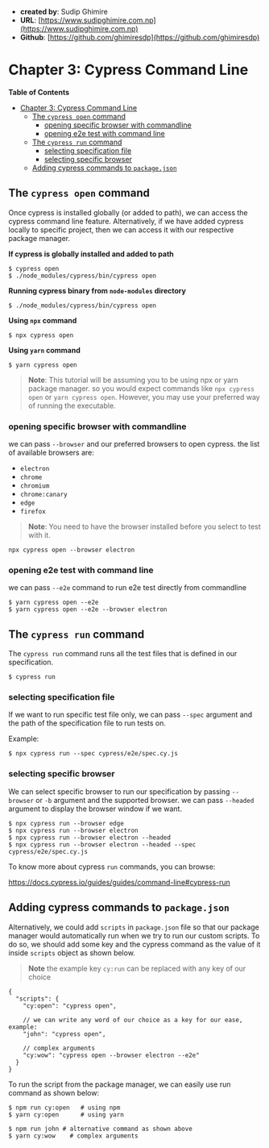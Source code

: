 - **created by**: Sudip Ghimire
- **URL**: [https://www.sudipghimire.com.np](https://www.sudipghimire.com.np)
- **Github**: [https://github.com/ghimiresdp](https://github.com/ghimiresdp)

# Chapter 3: Cypress Command Line

**Table of Contents**
- [Chapter 3: Cypress Command Line](#chapter-3-cypress-command-line)
    - [The `cypress open` command](#the-cypress-open-command)
        - [opening specific browser with commandline](#opening-specific-browser-with-commandline)
        - [opening e2e test with command line](#opening-e2e-test-with-command-line)
    - [The `cypress run` command](#the-cypress-run-command)
        - [selecting specification file](#selecting-specification-file)
        - [selecting specific browser](#selecting-specific-browser)
    - [Adding cypress commands to `package.json`](#adding-cypress-commands-to-packagejson)



## The `cypress open` command

Once cypress is installed globally (or added to path), we can access
the cypress command line feature. Alternatively, if we have added
cypress locally to specific project, then we can access it with our
respective package manager.

**If cypress is globally installed and added to path**

```shell
$ cypress open
$ ./node_modules/cypress/bin/cypress open
```

**Running cypress binary from `node-modules` directory**

```shell
$ ./node_modules/cypress/bin/cypress open
```

**Using `npx` command**

```shell
$ npx cypress open
```

**Using `yarn` command**
```shell
$ yarn cypress open
```

> **Note**: This tutorial will be assuming you to be using npx or yarn
> package manager. so you would expect commands like
> `npx cypress open` or `yarn cypress open`. However, you may use
> your preferred way of running the executable.


### opening specific browser with commandline
we can pass `--browser` and our preferred browsers to open cypress. the
list of available browsers are:
 - `electron`
 - `chrome`
 - `chromium`
 - `chrome:canary`
 - `edge`
 - `firefox`
> **Note**: You need to have the browser installed before you select
> to test with it.

```shell
npx cypress open --browser electron
```


### opening e2e test with command line
we can pass `--e2e` command to run e2e test directly from commandline

```shell
$ yarn cypress open --e2e
$ yarn cypress open --e2e --browser electron
```


## The `cypress run` command

The `cypress run` command runs all the test files that is defined in
our specification.
```shell
$ cypress run
```

### selecting specification file
If we want to run specific test file only, we can pass `--spec` argument
and the path of the specification file to run tests on.

Example:
```shell
$ npx cypress run --spec cypress/e2e/spec.cy.js
```

### selecting specific browser

We can select specific browser to run our specification by passing
`--browser` or `-b` argument and the supported browser. we can pass
`--headed` argument to display the browser window if we want.


```shell
$ npx cypress run --browser edge
$ npx cypress run --browser electron
$ npx cypress run --browser electron --headed
$ npx cypress run --browser electron --headed --spec cypress/e2e/spec.cy.js
```

To know more about cypress `run` commands, you can browse:

https://docs.cypress.io/guides/guides/command-line#cypress-run




## Adding cypress commands to `package.json`

Alternatively, we could add `scripts` in  `package.json` file so that
our package manager would automatically run when we try to run our
custom scripts. To do so, we should add some key and the cypress command
as the value of it inside `scripts` object as shown below.

> **Note** the example key `cy:run` can be replaced with any key of our
> choice

```json5
{
  "scripts": {
    "cy:open": "cypress open",

    // we can write any word of our choice as a key for our ease, example:
    "john": "cypress open",

    // complex arguments
    "cy:wow": "cypress open --browser electron --e2e"
  }
}
```

To run the script from the package manager, we can easily use run
command as shown below:

```shell
$ npm run cy:open   # using npm
$ yarn cy:open      # using yarn

$ npm run john # alternative command as shown above
$ yarn cy:wow    # complex arguments
```
